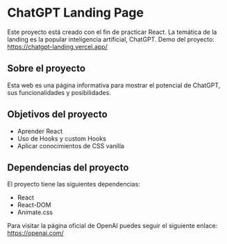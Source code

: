 # ChatGPT Landing Page
Este proyecto está creado con el fin de practicar React. La temática de la landing es la popular inteligencia artificial, ChatGPT.
Demo del proyecto: https://chatgpt-landing.vercel.app/

## Sobre el proyecto

Esta web es una página informativa para mostrar el potencial de ChatGPT, sus funcionalidades y posibilidades.

## Objetivos del proyecto

* Aprender React
* Uso de Hooks y custom Hooks
* Aplicar conocimientos de CSS vanilla

## Dependencias del proyecto

El proyecto tiene las siguientes dependencias:

* React
* React-DOM
* Animate.css

Para visitar la página oficial de OpenAI puedes seguir el siguiente enlace: https://openai.com/
